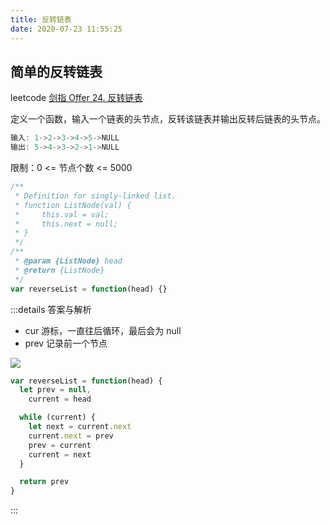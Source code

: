 ```yaml
---
title: 反转链表
date: 2020-07-23 11:55:25
---
```


## 简单的反转链表

leetcode [剑指 Offer 24. 反转链表](https://leetcode-cn.com/problems/fan-zhuan-lian-biao-lcof/)

定义一个函数，输入一个链表的头节点，反转该链表并输出反转后链表的头节点。

```js
输入: 1->2->3->4->5->NULL
输出: 5->4->3->2->1->NULL
```

限制：0 <= 节点个数 <= 5000

```js
/**
 * Definition for singly-linked list.
 * function ListNode(val) {
 *     this.val = val;
 *     this.next = null;
 * }
 */
/**
 * @param {ListNode} head
 * @return {ListNode}
 */
var reverseList = function(head) {}
```

:::details 答案与解析

- cur 游标，一直往后循环，最后会为 null
- prev 记录前一个节点

![](https://gitee.com/alvin0216/cdn/raw/master/img/algorithm/reverseList.gif)

```js
var reverseList = function(head) {
  let prev = null,
    current = head

  while (current) {
    let next = current.next
    current.next = prev
    prev = current
    current = next
  }

  return prev
}
```

:::
